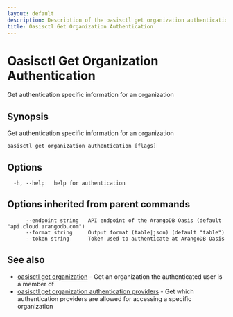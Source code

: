 ```yaml
---
layout: default
description: Description of the oasisctl get organization authentication command
title: Oasisctl Get Organization Authentication
---
```

# Oasisctl Get Organization Authentication

Get authentication specific information for an organization

## Synopsis

Get authentication specific information for an organization

```
oasisctl get organization authentication [flags]
```

## Options

```
  -h, --help   help for authentication
```

## Options inherited from parent commands

```
      --endpoint string   API endpoint of the ArangoDB Oasis (default "api.cloud.arangodb.com")
      --format string     Output format (table|json) (default "table")
      --token string      Token used to authenticate at ArangoDB Oasis
```

## See also

* [oasisctl get organization](oasisctl-get-organization.html)	 - Get an organization the authenticated user is a member of
* [oasisctl get organization authentication providers](oasisctl-get-organization-authentication-providers.html)	 - Get which authentication providers are allowed for accessing a specific organization

